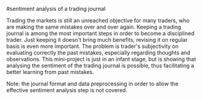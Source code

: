 #sentiment analysis of a trading journal

Trading the markets is still an unreached objective for many traders, who are
making the same mistakes over and over again. Keeping a trading journal is among
the most important steps in order to become a disciplined trader. Just keeping
it doesn't bring much benefits, revising it on regular basis is even more
important. The problem is trader's subjectivity on evaluating correctly the past
mistakes, especially regarding thoughts and observations.
This mini-project is just in an infant stage, but is showing that analysing the
sentiment of the trading journal is possible, thus facilitating a better
learning from past mistakes.

Note: the journal format and data preprocessing in order to allow the effective
sentiment analysis step is not covered.
